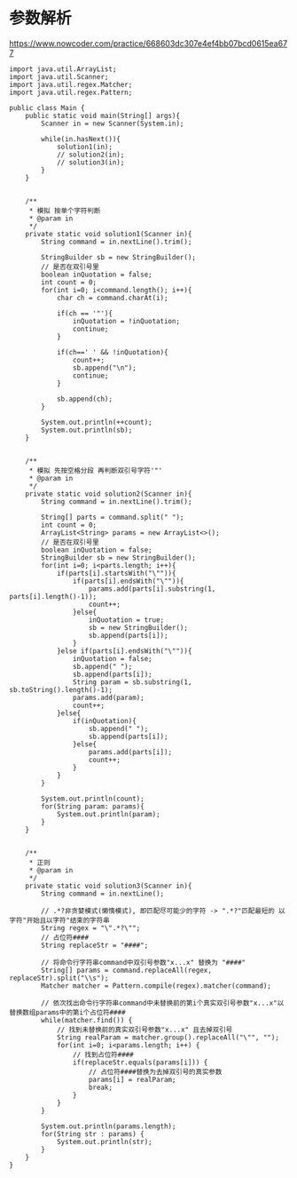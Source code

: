 # 参数解析
https://www.nowcoder.com/practice/668603dc307e4ef4bb07bcd0615ea677

    import java.util.ArrayList;
    import java.util.Scanner;
    import java.util.regex.Matcher;
    import java.util.regex.Pattern;
    
    public class Main {
        public static void main(String[] args){
            Scanner in = new Scanner(System.in);
    
            while(in.hasNext()){
                solution1(in);
                // solution2(in);
                // solution3(in);
            }
        }
    
    
        /**
         * 模拟 按单个字符判断
         * @param in
         */
        private static void solution1(Scanner in){
            String command = in.nextLine().trim();
    
            StringBuilder sb = new StringBuilder();
            // 是否在双引号里
            boolean inQuotation = false;
            int count = 0;
            for(int i=0; i<command.length(); i++){
                char ch = command.charAt(i);
    
                if(ch == '"'){
                    inQuotation = !inQuotation;
                    continue;
                }
    
                if(ch==' ' && !inQuotation){
                    count++;
                    sb.append("\n");
                    continue;
                }
    
                sb.append(ch);
            }
    
            System.out.println(++count);
            System.out.println(sb);
        }
    
    
        /**
         * 模拟 先按空格分段 再判断双引号字符'"'
         * @param in
         */
        private static void solution2(Scanner in){
            String command = in.nextLine().trim();
    
            String[] parts = command.split(" ");
            int count = 0;
            ArrayList<String> params = new ArrayList<>();
            // 是否在双引号里
            boolean inQuotation = false;
            StringBuilder sb = new StringBuilder();
            for(int i=0; i<parts.length; i++){
                if(parts[i].startsWith("\"")){
                    if(parts[i].endsWith("\"")){
                        params.add(parts[i].substring(1, parts[i].length()-1));
                        count++;
                    }else{
                        inQuotation = true;
                        sb = new StringBuilder();
                        sb.append(parts[i]);
                    }
                }else if(parts[i].endsWith("\"")){
                    inQuotation = false;
                    sb.append(" ");
                    sb.append(parts[i]);
                    String param = sb.substring(1, sb.toString().length()-1);
                    params.add(param);
                    count++;
                }else{
                    if(inQuotation){
                        sb.append(" ");
                        sb.append(parts[i]);
                    }else{
                        params.add(parts[i]);
                        count++;
                    }
                }
            }
    
            System.out.println(count);
            for(String param: params){
                System.out.println(param);
            }
        }
    
    
        /**
         * 正则
         * @param in
         */
        private static void solution3(Scanner in){
            String command = in.nextLine();
    
            // .*?非贪婪模式(懒惰模式), 即匹配尽可能少的字符 -> ".*?"匹配最短的 以字符"开始且以字符"结束的字符串
            String regex = "\".*?\"";
            // 占位符####
            String replaceStr = "####";
    
            // 将命令行字符串command中双引号参数"x...x" 替换为 "####"
            String[] params = command.replaceAll(regex, replaceStr).split("\\s");
            Matcher matcher = Pattern.compile(regex).matcher(command);
    
            // 依次找出命令行字符串command中未替换前的第i个真实双引号参数"x...x"以替换数组params中的第i个占位符####
            while(matcher.find()) {
                // 找到未替换前的真实双引号参数"x...x" 且去掉双引号
                String realParam = matcher.group().replaceAll("\"", "");
                for(int i=0; i<params.length; i++) {
                    // 找到占位符####
                    if(replaceStr.equals(params[i])) {
                        // 占位符####替换为去掉双引号的真实参数
                        params[i] = realParam;
                        break;
                    }
                }
            }
    
            System.out.println(params.length);
            for(String str : params) {
                System.out.println(str);
            }
        }
    }
    


